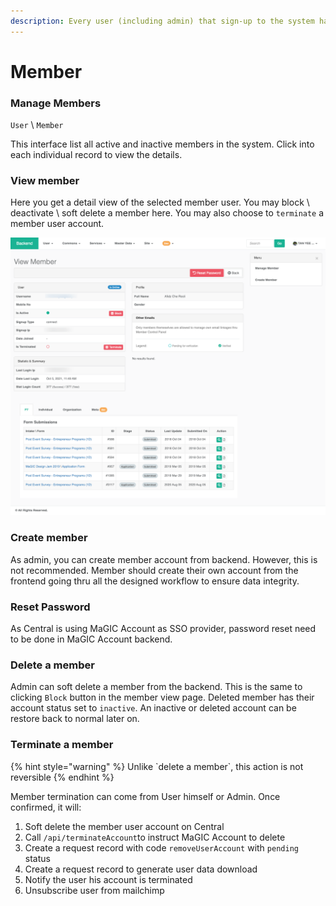 ```yaml
---
description: Every user (including admin) that sign-up to the system has a member profile.
---
```


# Member

### Manage Members

`User` \ `Member`

This interface list all active and inactive members in the system. Click into each individual record to view the details.

### View member

Here you get a detail view of the selected member user. You may block \ deactivate \ soft delete a member here. You may also choose to `terminate` a member user account. 

![](../.gitbook/assets/magic-central-2-.png)



### Create member

As admin, you can create member account from backend. However, this is not recommended. Member should create their own account from the frontend going thru all the designed workflow to ensure data integrity. 

### **Reset Password**

As Central is using MaGIC Account as SSO provider, password reset need to be done in MaGIC Account backend.

### Delete a member

Admin can soft delete a member from the backend. This is the same to clicking `Block` button in the member view page. Deleted member has their account status set to `inactive`. An inactive or deleted account can be restore back to normal later on.

### Terminate a member

{% hint style="warning" %}
Unlike \`delete a member\`, this action is not reversible
{% endhint %}

Member termination can come from User himself or Admin. Once confirmed, it will:

1. Soft delete the member user account on Central
2. Call `/api/terminateAccount`to instruct MaGIC Account to delete
3. Create a request record with code `removeUserAccount` with `pending` status
4. Create a request record to generate user data download
5. Notify the user his account is terminated
6. Unsubscribe user from mailchimp

